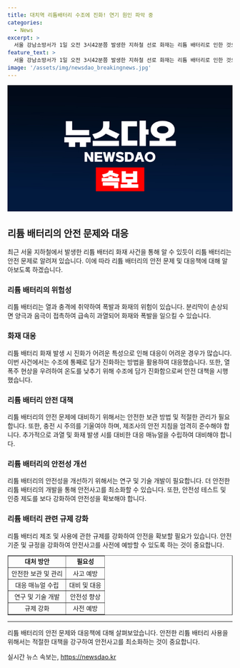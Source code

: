 ```yaml
---
title: 대치역 리튬배터리 수조에 진화! 연기 원인 파악 중
categories:
  - News
excerpt: >
  서울 강남소방서가 1일 오전 3시42분쯤 발생한 지하철 선로 화재는 리튬 배터리로 인한 것으로 확인됐다. 리튬 배터리는 열과 충격에 취약해 폭발 위험이 크며, 폭발 후 진화가 어렵다. 이에 소방 당국은 리튬 배터리를 수조에 통째로 담가 진압 조치를 취했다. 리튬 배터리의 특성으로 진화 시간이 오래 걸리고 열 폭주 우려가 있어 더욱 주의가 필요하다고 강조했다. (출처: 뉴스1)
feature_text: >
  서울 강남소방서가 1일 오전 3시42분쯤 발생한 지하철 선로 화재는 리튬 배터리로 인한 것으로 확인됐다. 리튬 배터리는 열과 충격에 취약해 폭발 위험이 크며, 폭발 후 진화가 어렵다. 이에 소방 당국은 리튬 배터리를 수조에 통째로 담가 진압 조치를 취했다. 리튬 배터리의 특성으로 진화 시간이 오래 걸리고 열 폭주 우려가 있어 더욱 주의가 필요하다고 강조했다. (출처: 뉴스1)
image: '/assets/img/newsdao_breakingnews.jpg'
---
```


<p><img src="/assets/img/newsdao_breakingnews.jpg" alt="flaretime 속보" /></p>

<h2 data-ke-size="size26">리튬 배터리의 안전 문제와 대응</h2>

<p data-ke-size="size16">최근 서울 지하철에서 발생한 리튬 배터리 화재 사건을 통해 알 수 있듯이 리튬 배터리는 안전 문제로 알려져 있습니다. 이에 따라 리튬 배터리의 안전 문제 및 대응책에 대해 알아보도록 하겠습니다.</p>

<h3>리튬 배터리의 위험성</h3>

<p data-ke-size="size16">리튬 배터리는 열과 충격에 취약하여 폭발과 화재의 위험이 있습니다. 분리막이 손상되면 양극과 음극이 접촉하여 급속히 과열되어 화재와 폭발을 일으킬 수 있습니다.</p>

<h3>화재 대응</h3>

<p data-ke-size="size16">리튬 배터리 화재 발생 시 진화가 어려운 특성으로 인해 대응이 어려운 경우가 많습니다. 이번 사건에서는 수조에 통째로 담가 진화하는 방법을 활용하여 대응했습니다. 또한, 열폭주 현상을 우려하여 온도를 낮추기 위해 수조에 담가 진화함으로써 안전 대책을 시행했습니다.</p>

<h3>리튬 배터리 안전 대책</h3>

<p data-ke-size="size16">리튬 배터리의 안전 문제에 대비하기 위해서는 안전한 보관 방법 및 적절한 관리가 필요합니다. 또한, 충전 시 주의를 기울여야 하며, 제조사의 안전 지침을 엄격히 준수해야 합니다. 추가적으로 과열 및 화재 발생 시를 대비한 대응 매뉴얼을 수립하여 대비해야 합니다.</p>

<h3>리튬 배터리의 안전성 개선</h3>

<p data-ke-size="size16">리튬 배터리의 안전성을 개선하기 위해서는 연구 및 기술 개발이 필요합니다. 더 안전한 리튬 배터리의 개발을 통해 안전사고를 최소화할 수 있습니다. 또한, 안전성 테스트 및 인증 제도를 보다 강화하여 안전성을 확보해야 합니다.</p>

<h3>리튬 배터리 관련 규제 강화</h3>

<p data-ke-size="size16">리튬 배터리 제조 및 사용에 관한 규제를 강화하여 안전을 확보할 필요가 있습니다. 안전 기준 및 규정을 강화하여 안전사고를 사전에 예방할 수 있도록 하는 것이 중요합니다.</p>

<table style="width: 100%;" border="1">
<tbody>
<tr>
<td style="text-align: center; height: 17px;"><b>대처 방안</b></td>
<td style="text-align: center; height: 17px;"><b>필요성</b></td>
</tr>
<tr>
<td style="text-align: center; height: 17px;">안전한 보관 및 관리</td>
<td style="text-align: center; height: 17px;">사고 예방</td>
</tr>
<tr>
<td style="text-align: center; height: 17px;">대응 매뉴얼 수립</td>
<td style="text-align: center; height: 17px;">대비 및 대응</td>
</tr>
<tr>
<td style="text-align: center; height: 17px;">연구 및 기술 개발</td>
<td style="text-align: center; height: 17px;">안전성 향상</td>
</tr>
<tr>
<td style="text-align: center; height: 17px;">규제 강화</td>
<td style="text-align: center; height: 17px;">사전 예방</td>
</tr>
</tbody>
</table>

<hr>

<p data-ke-size="size16">리튬 배터리의 안전 문제와 대응책에 대해 살펴보았습니다. 안전한 리튬 배터리 사용을 위해서는 적절한 대책을 강구하여 안전사고를 최소화하는 것이 중요합니다.</p>
실시간 뉴스 속보는, <a href="https://newsdao.kr" rel="dofollow">https://newsdao.kr</a>


